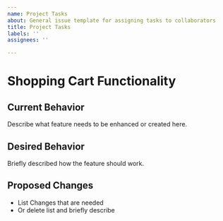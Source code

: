 ```yaml
---
name: Project Tasks
about: General issue template for assigning tasks to collaborators
title: Project Tasks
labels: ''
assignees: ''

---
```


# Shopping Cart Functionality

## Current Behavior
Describe what feature needs to be enhanced or created here.

## Desired Behavior
Briefly described how the feature should work.

## Proposed Changes
- List Changes that are needed
- Or delete list and briefly describe
